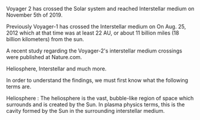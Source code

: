 Voyager 2 has crossed the Solar system and reached Interstellar medium on November 5th of 2019.

Previously Voyager-1 has crossed the Interstellar medium on On Aug. 25, 2012 which at that time was at least 22 AU, or about 11 billion miles (18 billion kilometers) from the sun.

A recent study regarding the Voyager-2's interstellar medium crossings were published at Nature.com.

Heliosphere, Interstellar and much more.

In order to understand the findings, we must first know what the following terms are. 

Heliosphere : The heliosphere is the vast, bubble-like region of space which surrounds and is created by the Sun. In plasma physics terms, this is the cavity formed by the Sun in the surrounding interstellar medium.

